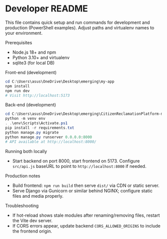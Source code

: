# Developer README

This file contains quick setup and run commands for development and production (PowerShell examples). Adjust paths and virtualenv names to your environment.

Prerequisites
- Node.js 18+ and npm
- Python 3.10+ and virtualenv
- sqlite3 (for local DB)

Front-end (development)
```powershell
cd C:\Users\asus\OneDrive\Desktop\emerging\my-app
npm install
npm run dev
# Visit http://localhost:5173
```

Back-end (development)
```powershell
cd C:\Users\asus\OneDrive\Desktop\emerging\CitizenReclamationPlatform-main\backend
python -m venv env
. .\env\Scripts\Activate.ps1
pip install -r requirements.txt
python manage.py migrate
python manage.py runserver 0.0.0.0:8000
# API available at http://localhost:8000/
```

Running both locally
- Start backend on port 8000, start frontend on 5173. Configure `src/api.js` baseURL to point to `http://localhost:8000` if needed.

Production notes
- Build frontend: `npm run build` then serve `dist/` via CDN or static server.
- Serve Django via Gunicorn or similar behind NGINX; configure static files and media properly.

Troubleshooting
- If hot-reload shows stale modules after renaming/removing files, restart the Vite dev server.
- If CORS errors appear, update backend `CORS_ALLOWED_ORIGINS` to include the frontend origin.
